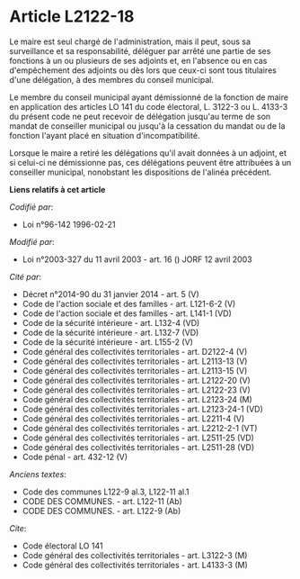 # Article L2122-18

Le maire est seul chargé de l'administration, mais il peut, sous sa surveillance et sa responsabilité, déléguer par arrêté
une partie de ses fonctions à un ou plusieurs de ses adjoints et, en l'absence ou en cas d'empêchement des adjoints ou dès
lors que ceux-ci sont tous titulaires d'une délégation, à des membres du conseil municipal.

Le membre du conseil municipal ayant démissionné de la fonction de maire en application des articles LO 141 du code
électoral, L. 3122-3 ou L. 4133-3 du présent code ne peut recevoir de délégation jusqu'au terme de son mandat de conseiller
municipal ou jusqu'à la cessation du mandat ou de la fonction l'ayant placé en situation d'incompatibilité.

Lorsque le maire a retiré les délégations qu'il avait données à un adjoint, et si celui-ci ne démissionne pas, ces
délégations peuvent être attribuées à un conseiller municipal, nonobstant les dispositions de l'alinéa précédent.

**Liens relatifs à cet article**

_Codifié par_:

  - Loi n°96-142 1996-02-21

_Modifié par_:

  - Loi n°2003-327 du 11 avril 2003 - art. 16 () JORF 12 avril 2003

_Cité par_:

  - Décret n°2014-90 du 31 janvier 2014 - art. 5 (V)
  - Code de l'action sociale et des familles - art. L121-6-2 (V)
  - Code de l'action sociale et des familles - art. L141-1 (VD)
  - Code de la sécurité intérieure - art. L132-4 (VD)
  - Code de la sécurité intérieure - art. L132-7 (VD)
  - Code de la sécurité intérieure - art. L155-2 (V)
  - Code général des collectivités territoriales - art. D2122-4 (V)
  - Code général des collectivités territoriales - art. L2113-13 (V)
  - Code général des collectivités territoriales - art. L2113-15 (V)
  - Code général des collectivités territoriales - art. L2122-20 (V)
  - Code général des collectivités territoriales - art. L2122-23 (V)
  - Code général des collectivités territoriales - art. L2123-24 (M)
  - Code général des collectivités territoriales - art. L2123-24-1 (VD)
  - Code général des collectivités territoriales - art. L2211-4 (V)
  - Code général des collectivités territoriales - art. L2212-2-1 (VT)
  - Code général des collectivités territoriales - art. L2511-25 (VD)
  - Code général des collectivités territoriales - art. L2511-28 (VD)
  - Code pénal - art. 432-12 (V)

_Anciens textes_:

  - Code des communes L122-9 al.3, L122-11 al.1
  - CODE DES COMMUNES. - art. L122-11 (Ab)
  - CODE DES COMMUNES. - art. L122-9 (Ab)

_Cite_:

  - Code électoral LO 141
  - Code général des collectivités territoriales - art. L3122-3 (M)
  - Code général des collectivités territoriales - art. L4133-3 (M)
